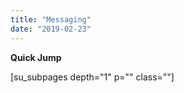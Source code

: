 ```yaml
---
title: "Messaging"
date: "2019-02-23"
---
```


**Quick Jump**

\[su\_subpages depth="1" p="" class=""\]
